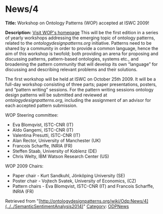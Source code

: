 #  News/4


__Title:__ Workshop on Ontology Patterns (WOP) accepted at ISWC 2009!


__Description:__ [Visit WOP's homepage](../../WOP/2009 "http://ontologydesignpatterns.org/wiki/WOP:2009")
This will be the first edition in a series of yearly workshops addressing the emerging topic of ontology patterns, related to the _ontologydesignpatterns.org_ initiative. Patterns need to be shared by a community in order to provide a common language, hence the aim of this workshop is twofold; both providing an arena for proposing and discussing patterns, pattern-based ontologies, systems etc., and broadening the pattern community that will develop its own “language” for discussing and describing relevant problems and their solutions. 


The first workshop will be held at ISWC on October 25th 2009. It will be a full-day workshop consisting of three parts; paper presentations, posters, and “pattern writing” sessions. For the pattern writing sessions ontology design patterns will be submitted and reviewed at _ontologydesignpatterns.org_, including the assignment of an advisor for each accepted pattern submission.


WOP Steering committee:



* Eva Blomqvist, ISTC-CNR (IT)
* Aldo Gangemi, ISTC-CNR (IT)
* Valentina Presutti, ISTC-CNR (IT)
* Alan Rector, University of Manchester (UK)
* Francois Scharffe, INRIA (FR)
* Steffen Staab, University of Koblenz (DE)
* Chris Welty, IBM Watson Research Center (US)


WOP 2009 Chairs:



* Paper chair - Kurt Sandkuhl, Jönköping University (SE)
* Poster chair - Vojtech Svatek, University of Economics, (CZ)
* Pattern chairs - Eva Blomqvist, ISTC-CNR (IT) and Francois Scharffe, INRIA (FR)




Retrieved from "[http://ontologydesignpatterns.org/wiki/Odp:News/4](../../SemanticSentimentAnalysis2014)"
 [Category](http://ontologydesignpatterns.org/wiki/Special:Categories "Special:Categories"): [ODPNews](../../Category/ODPNews "Category:ODPNews")